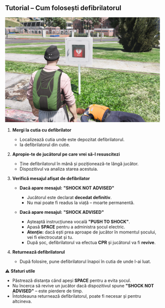 
## Tutorial – Cum folosești defibrilatorul

![DEFIBRILATOR](/public/img/defibrilator.png)

1. **Mergi la cutia cu defibrilator**

   * Localizează cutia unde este depozitat defibrilatorul.
   * Ia defibrilatorul din cutie.

2. **Apropie-te de jucătorul pe care vrei să-l resuscitezi**

   * Ține defibrilatorul în mână și poziționează-te lângă jucător.
   * Dispozitivul va analiza starea acestuia.

3. **Verifică mesajul afișat de defibrilator**

   * **Dacă apare mesajul:** **"SHOCK NOT ADVISED"**

     * Jucătorul este declarat **decedat definitiv**.
     * Nu mai poate fi readus la viață – moarte permanentă.
   * **Dacă apare mesajul:** **"SHOCK ADVISED"**

     * Așteaptă instrucțiunea vocală **"PUSH TO SHOCK"**.
     * Apasă **SPACE** pentru a administra șocul electric.
     * **Atenție:** dacă ești prea aproape de jucător în momentul șocului, vei fi electrocutat și tu.
     * După șoc, defibrilatorul va efectua **CPR** și jucătorul va fi **revive**.

4. **Returnează defibrilatorul**

   * După folosire, pune defibrilatorul înapoi în cutia de unde l-ai luat.


⚠️ **Sfaturi utile**

* Păstrează distanța când apeși **SPACE** pentru a evita șocul.
* Nu încerca să revive un jucător dacă dispozitivul spune **"SHOCK NOT ADVISED"** – este pierdere de timp.
* Întotdeauna returnează defibrilatorul, poate fi necesar și pentru altcineva.

